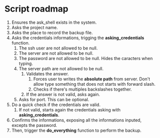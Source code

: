 # Script roadmap

1. Ensures the ask_shell exists in the system.
1. Asks the project name.
1. Asks the place to record the backup file.
1. Asks the credentials informations, trigging the **asking_credentials** function.
    1. The ssh user are not allowed to be null.
    1. The server are not allowed to be null.
    1. The password are not allowed to be null. Hides the caracters when typing.
    1. The server path are not allowed to be null.
        1. Validates the answer.
            1. Forces user to writes the **absolute path** from server. Don't allow type something that does not starts with forward slash.
            1. Checks if there's multiples backslashes together.
        1. If the answer is not valid, asks again.
    1. Asks for port. This can be optional.
1. Do a quick check if the credentials are valid.
    1. If not valid, starts again the credentials asking with **asking_credentials**.
1. Confirms the informations, exposing all the informations inputed, excepts the password.
1. Then, trigger the **do_everything** function to perform the backup.